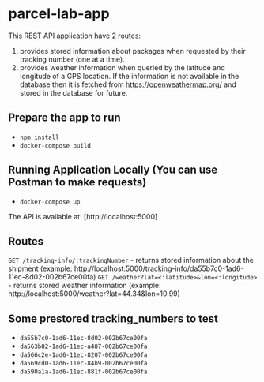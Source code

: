 # parcel-lab-app
This REST API application have 2 routes:
1. provides stored information about packages when requested by their tracking number (one at a time).
2. provides weather information when queried by the latitude and longitude of a GPS location. If the information is not available in the database then it is fetched from https://openweathermap.org/ and stored in the database for future. 

## Prepare the app to run
* ```npm install```
* ```docker-compose build```

## Running Application Locally (You can use Postman to make requests)
* ```docker-compose up```

The API is available at: [http://localhost:5000]

## Routes
`GET /tracking-info/:trackingNumber`  - returns stored information about the shipment (example: http://localhost:5000/tracking-info/da55b7c0-1ad6-11ec-8d02-002b67ce00fa)
`GET /weather?lat=<:latitude>&lon=<:longitude>`  - returns stored weather information (example: http://localhost:5000/weather?lat=44.34&lon=10.99)

## Some prestored tracking_numbers to test
* `da55b7c0-1ad6-11ec-8d02-002b67ce00fa`
* `da563b82-1ad6-11ec-a487-002b67ce00fa`
* `da566c2e-1ad6-11ec-8207-002b67ce00fa`
* `da569cd0-1ad6-11ec-84b9-002b67ce00fa`
* `da590a1a-1ad6-11ec-881f-002b67ce00fa`



